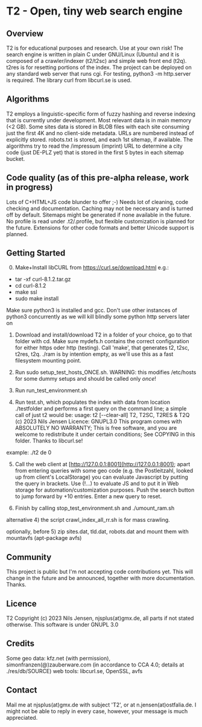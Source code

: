 # T2 - Open, tiny web search engine

## Overview

T2 is for educational purposes and research. Use at your own risk!
The search engine is written in plain C under GNU/Linux (Ubuntu) and
it is composed of a crawler/indexer (t2/t2sc) and simple web front end (t2q).
t2res is for resetting portions of the index.
The project can be deployed on any standard web server that runs cgi.
For testing, python3 -m http.server is required.
The library curl from libcurl.se is used.

## Algorithms

T2 employs a linguistic-specific form of fuzzy hashing and reverse indexing that is currently
under development. Most relevant data is in main memory (<2 GB).
Some sites data is stored in BLOB files with each site consuming just the first 4K and no client-side
metadata. URLs are numbered instead of explicitly stored.
robots.txt is stored, and each 1st sitemap, if available.
The algorithms try to read the /impressum (imprint) URL to determine a city code (just DE-PLZ yet)
that is stored in the first 5 bytes in each sitemap bucket.

## Code quality (as of this pre-alpha release, work in progress)

Lots of C+HTML+JS code blunder to offer ;-) Needs lot of cleaning, code checking and documentation.
Caching may not be necessary and is turned off by default.
Sitemaps might be generated if none available in the future.
No profile is read under .t2/.profile, but flexible customization is planned for the future.
Extensions for other code formats and better Unicode support is planned.

## Getting Started

0) Make+Install libCURL from https://curl.se/download.html
e.g.:
- tar -xf curl-8.1.2.tar.gz
- cd curl-8.1.2
- make ssl
- sudo make install

Make sure python3 is installed and gcc.
Don't use other instances of python3 concurrently as we will kill blindly some python http servers later on

1) Download and install/download T2 in a folder of your choice, go to that folder with cd.
Make sure mydefs.h contains the correct configuration for either https oder http (testing).
Call 'make', that generates t2, t2sc, t2res, t2q. ./ram is by intention empty, as we'll use this as
a fast filesystem mounting point.

2) Run sudo setup_test_hosts_ONCE.sh. WARNING: this modifies /etc/hosts for some dummy setups and should be called only *once*!

3) Run run_test_environment.sh

4) Run test.sh, which populates the index with data from location ./testfolder and performs a first query on the command line;
a simple call of just t2 would be:
usage: t2 [--clear-all] <tld> <positive offset>
T2, T2SC, T2RES & T2Q (c) 2023 Nils Jensen
Licence: GNUPL3.0
This program comes with ABSOLUTELY NO WARRANTY; This is free software, and you are welcome to redistribute it under certain conditions; See COPYING in this folder.
Thanks to libcurl.se!

example: ./t2 de 0

5) Call the web client at [http://127.0.0.1:8001](http://127.0.0.1:8001);
apart from entering queries with some geo code (e.g. the Postleitzahl, looked up from client's LocalStorage)
you can evaluate Javascript by putting the query in brackets. Use (!...) to evaluate JS and to put it in Web storage for
automation/customization purposes. Push the search button to jump forward by +10 entries.
Enter a new query to reset.

6) Finish by calling stop_test_environment.sh and  ./umount_ram.sh

alternative 4) the script crawl_index_all_rr.sh is for mass crawling.

optionally, before 5) zip sites.dat, tld.dat, robots.dat and mount them with mountavfs (apt-package avfs)

## Community

This project is public but I'm not accepting code contributions yet.
This will change in the future and be announced, together with more documentation. Thanks.

## Licence

T2 Copyright (c) 2023 Nils Jensen, njsplus(at)gmx.de, all parts if not stated otherwise.
This software is under GNUPL 3.0

## Credits

Some geo data: kfz.net (with permission), simonfranzen(@)zauberware.com (in accordance to CCA 4.0; details at ./res/db/SOURCE)
web tools: libcurl.se, OpenSSL, avfs

## Contact

Mail me at njsplus(at)gmx.de with subject 'T2', or at n.jensen(at)ostfalia.de.
I might not be able to reply in every case, however, your message is much appreciated.

